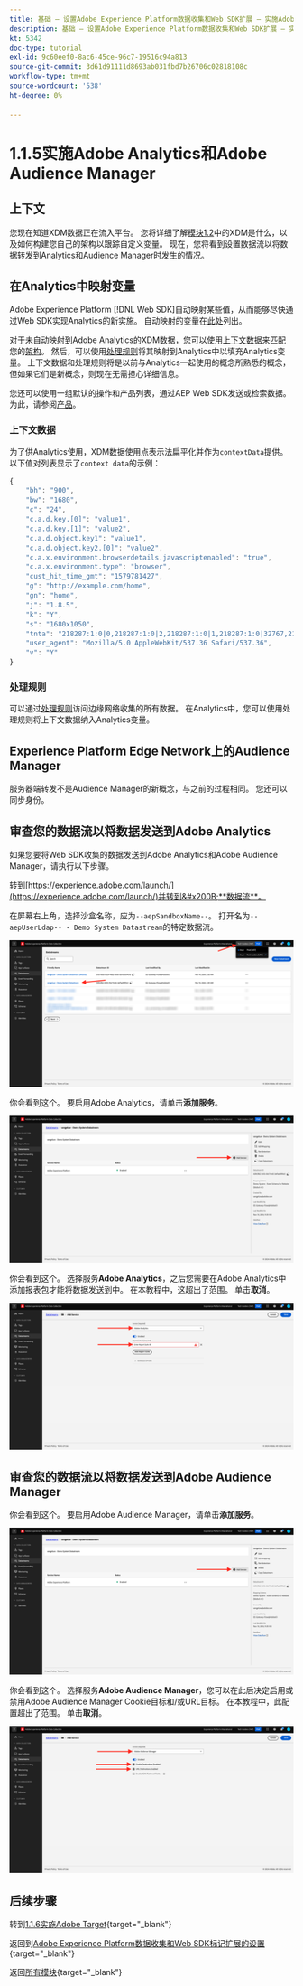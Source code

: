 ```yaml
---
title: 基础 — 设置Adobe Experience Platform数据收集和Web SDK扩展 — 实施Adobe Analytics和Adobe Audience Manager
description: 基础 — 设置Adobe Experience Platform数据收集和Web SDK扩展 — 实施Adobe Analytics和Adobe Audience Manager
kt: 5342
doc-type: tutorial
exl-id: 9c60eef0-8ac6-45ce-96c7-19516c94a813
source-git-commit: 3d61d91111d8693ab031fbd7b26706c02818108c
workflow-type: tm+mt
source-wordcount: '538'
ht-degree: 0%

---
```


# 1.1.5实施Adobe Analytics和Adobe Audience Manager

## 上下文

您现在知道XDM数据正在流入平台。 您将详细了解[模块1.2](./../dc1.2/data-ingestion.md)中的XDM是什么，以及如何构建您自己的架构以跟踪自定义变量。 现在，您将看到设置数据流以将数据转发到Analytics和Audience Manager时发生的情况。

## 在Analytics中映射变量

Adobe Experience Platform [!DNL Web SDK]自动映射某些值，从而能够尽快通过Web SDK实现Analytics的新实施。 自动映射的变量在[此处](https://experienceleague.adobe.com/docs/experience-platform/edge/data-collection/adobe-analytics/automatically-mapped-vars.html#data-collection)列出。

对于未自动映射到Adobe Analytics的XDM数据，您可以使用[上下文数据](https://experienceleague.adobe.com/docs/analytics/implementation/vars/page-vars/contextdata.html?lang=zh-Hans)来匹配您的[架构](https://experienceleague.adobe.com/docs/experience-platform/xdm/schema/composition.html)。 然后，可以使用[处理规则](https://experienceleague.adobe.com/docs/analytics/admin/admin-tools/processing-rules/processing-rules-configuration/t-processing-rules.html)将其映射到Analytics中以填充Analytics变量。 上下文数据和处理规则将是以前与Analytics一起使用的概念所熟悉的概念，但如果它们是新概念，则现在无需担心详细信息。

您还可以使用一组默认的操作和产品列表，通过AEP Web SDK发送或检索数据。 为此，请参阅[产品](https://experienceleague.adobe.com/docs/experience-platform/edge/data-collection/collect-commerce-data.html?lang=en#data-collection)。

### 上下文数据

为了供Analytics使用，XDM数据使用点表示法扁平化并作为`contextData`提供。 以下值对列表显示了`context data`的示例：

```javascript
{
    "bh": "900",
    "bw": "1680",
    "c": "24",
    "c.a.d.key.[0]": "value1",
    "c.a.d.key.[1]": "value2",
    "c.a.d.object.key1": "value1",
    "c.a.d.object.key2.[0]": "value2",
    "c.a.x.environment.browserdetails.javascriptenabled": "true",
    "c.a.x.environment.type": "browser",
    "cust_hit_time_gmt": "1579781427",
    "g": "http://example.com/home",
    "gn": "home",
    "j": "1.8.5",
    "k": "Y",
    "s": "1680x1050",
    "tnta": "218287:1:0|0,218287:1:0|2,218287:1:0|1,218287:1:0|32767,218287:1:01,218287:1:0|0,218287:1:0|1,218287:1:0|0,218287:1:0|1",
    "user_agent": "Mozilla/5.0 AppleWebKit/537.36 Safari/537.36",
    "v": "Y"
}
```

### 处理规则

可以通过[处理规则](https://experienceleague.adobe.com/docs/analytics/admin/admin-tools/processing-rules/processing-rules-configuration/t-processing-rules.html)访问边缘网络收集的所有数据。 在Analytics中，您可以使用处理规则将上下文数据纳入Analytics变量。

## Experience Platform Edge Network上的Audience Manager

服务器端转发不是Audience Manager的新概念，与之前的过程相同。 您还可以同步身份。

## 审查您的数据流以将数据发送到Adobe Analytics

如果您要将Web SDK收集的数据发送到Adobe Analytics和Adobe Audience Manager，请执行以下步骤。

转到[https://experience.adobe.com/launch/](https://experience.adobe.com/launch/)并转到&#x200B;**数据流**。

在屏幕右上角，选择沙盒名称，应为`--aepSandboxName--`。 打开名为`--aepUserLdap-- - Demo System Datastream`的特定数据流。

![单击左侧导航栏中的“Edge配置”图标](./images/edgeconfig1b.png)

你会看到这个。 要启用Adobe Analytics，请单击&#x200B;**添加服务**。

![AEP调试器](./images/aa2.png)

你会看到这个。 选择服务&#x200B;**Adobe Analytics**，之后您需要在Adobe Analytics中添加报表包才能将数据发送到中。 在本教程中，这超出了范围。 单击&#x200B;**取消**。

![AEP调试器](./images/aa3.png)

## 审查您的数据流以将数据发送到Adobe Audience Manager

你会看到这个。 要启用Adobe Audience Manager，请单击&#x200B;**添加服务**。

![AEP调试器](./images/aa2.png)

你会看到这个。 选择服务&#x200B;**Adobe Audience Manager**，您可以在此后决定启用或禁用Adobe Audience Manager Cookie目标和/或URL目标。 在本教程中，此配置超出了范围。 单击&#x200B;**取消**。

![AEP调试器](./images/aam1.png)

## 后续步骤

转到[1.1.6实施Adobe Target](./ex6.md){target="_blank"}

返回到[Adobe Experience Platform数据收集和Web SDK标记扩展的设置](./data-ingestion-launch-web-sdk.md){target="_blank"}

返回[所有模块](./../../../../overview.md){target="_blank"}
